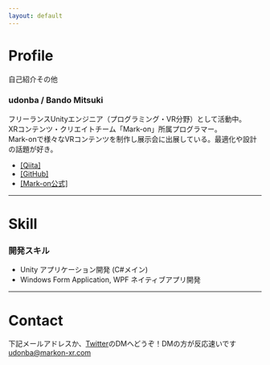 ```yaml
---
layout: default
---
```


# Profile
自己紹介その他

### udonba / Bando Mitsuki

フリーランスUnityエンジニア（プログラミング・VR分野）として活動中。  
XRコンテンツ・クリエイトチーム「Mark-on」所属プログラマー。  
Mark-onで様々なVRコンテンツを制作し展示会に出展している。最適化や設計の話題が好き。

- [[Qiita]](https://qiita.com/udo_nba) 
- [[GitHub]](https://github.com/udonba)
- [[Mark-on公式]](http://markon-xr.com/src/index.html)

---

# Skill

### 開発スキル
- Unity アプリケーション開発 (C#メイン)
- Windows Form Application, WPF ネイティブアプリ開発


---

# Contact

下記メールアドレスか、[Twitter](https://twitter.com/udo_nba)のDMへどうぞ！DMの方が反応速いです  
udonba@markon-xr.com

